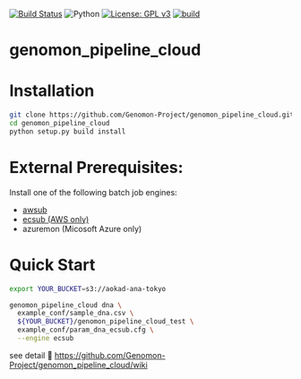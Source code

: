 [![Build Status](https://travis-ci.org/Genomon-Project/genomon_pipeline_cloud.svg?branch=master)](https://travis-ci.org/Genomon-Project/genomon_pipeline_cloud)
![Python](https://img.shields.io/badge/python-2.7%20%7C%203.5%20%7C%203.6%20%7C%203.7-blue.svg)
[![License: GPL v3](https://img.shields.io/badge/License-GPL%20v3-blue.svg)](https://www.gnu.org/licenses/gpl-3.0)
[![build](https://github.com/chrovis/genomon_pipeline_cloud/workflows/build/badge.svg)](https://github.com/chrovis/genomon_pipeline_cloud/actions)

# genomon_pipeline_cloud

# Installation

```sh
git clone https://github.com/Genomon-Project/genomon_pipeline_cloud.git
cd genomon_pipeline_cloud
python setup.py build install
```

# External Prerequisites:

Install one of the following batch job engines:

 - [awsub](https://github.com/otiai10/awsub/r)
 - [ecsub (AWS only)](https://github.com/aokad/ecsub)
 - azuremon (Micosoft Azure only)


# Quick Start

```sh
export YOUR_BUCKET=s3://aokad-ana-tokyo

genomon_pipeline_cloud dna \
  example_conf/sample_dna.csv \
  ${YOUR_BUCKET}/genomon_pipeline_cloud_test \
  example_conf/param_dna_ecsub.cfg \
  --engine ecsub
```

see detail :notebook: https://github.com/Genomon-Project/genomon_pipeline_cloud/wiki
